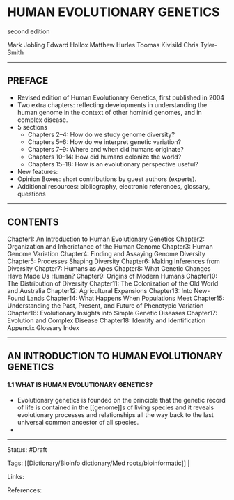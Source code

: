 # HUMAN EVOLUTIONARY GENETICS
second edition


Mark Jobling 
Edward Hollox 
Matthew Hurles 
Toomas Kivisild 
Chris Tyler-Smith

---

## PREFACE
- Revised edition of Human Evolutionary Genetics, first published in 2004
- Two extra chapters: reflecting developments in understanding the human genome in the context of other hominid genomes, and in complex disease.
- 5 sections
  - Chapters 2–4: How do we study genome diversity? 
  - Chapters 5–6: How do we interpret genetic variation?
  - Chapters 7–9: Where and when did humans originate?
  - Chapters 10–14: How did humans colonize the world?
  - Chapters 15–18: How is an evolutionary perspective useful?
- New features:
 -  Opinion Boxes: short contributions by guest authors (experts).
 - Additional resources:  bibliography, electronic references, glossary, questions

---

## CONTENTS

Chapter1:   An Introduction to Human Evolutionary Genetics
Chapter2:   Organization and Inheriatance of the Human Genome
Chapter3:   Human Genome Variation
Chapter4:   Finding and Assaying Genome Diversity
Chapter5:   Processes Shaping Diversity
Chapter6:   Making Inferences from Diversity
Chapter7:   Humans as Apes
Chapter8:   What Genetic Changes Have Made Us Human?
Chapter9:   Origins of Modern Humans
Chapter10: The Distribution of Diversity
Chapter11: The Colonization of the Old World and Australia
Chapter12: Agricultural Expansions
Chapter13: Into New-Found Lands
Chapter14: What Happens When Populations Meet
Chapter15: Understanding the Past, Present, and Future of Phenotypic Variation
Chapter16: Evolutionary Insights into Simple Genetic Diseases
Chapter17: Evolution and Complex Disease
Chapter18: Identity and Identification
Appendix
Glossary
Index

---

## AN INTRODUCTION TO HUMAN EVOLUTIONARY GENETICS

#### 1.1 WHAT IS HUMAN EVOLUTIONARY GENETICS?
- Evolutionary genetics is founded on the principle that the genetic record of life is contained in the [[genome]]s of living species and it reveals evolutionary processes and relationships all the way back to the last universal common ancestor of all species.
- 


---

Status: #Draft

Tags:
[[Dictionary/Bioinfo dictionary/Med roots/bioinformatic]] |

Links:

References: